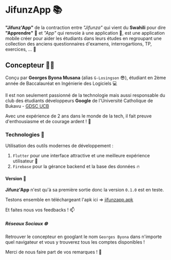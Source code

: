 # JifunzApp 📚

**"Jifunz'App"** de la contraction entre _"Jifunza"_ qui vient du **Swahili** pour dire **"Apprendre"** 📖 et _"App"_ qui renvoie à une application 📱, est une application mobile créer pour aider les étudiants dans leurs études en regroupant une collection des anciens questionnaires d'examens, interrogartions, TP, exercices, ... 🚀

## Concepteur 👨‍💻

Conçu par **Georges Byona Musana** (alias ```G-Losingson``` 😎), étudiant en 2ème année de Baccalauréat en Ingénierie des Logiciels 💻

Il est non seulement passionné de la technologie mais aussi responsable du club des étudiants développeurs **Google** de l'Université Catholique de Bukavu - [GDSC UCB](https://gdsc.community.dev/universite-catholique-de-bukavu-bukavu-democratic-republic-of-the-congo/)

Avec une expérience de 2 ans dans le monde de la tech, il fait preuve d'enthousiasme et de courage ardent ! 🎊

### Technologies 🧰

Utilisation des outils modernes de développement :
1. ```Flutter``` pour une interface attractive et une meilleure expérience utilisateur 💙
2. ```Firebase``` pour la gérance backend et la base des données 🔥

#### Version 📱

**Jifunz'App** n'est qu'à sa première sortie donc la version ```0.1.0``` est en teste.

Testons ensemble en téléchargeant l'apk ici => [jifunzapp.apk](https://drive.google.com/file/d/1GQ7D8ht5G7Y2zOFJ8c6z5kdZcyEc772p/view?usp=sharing)

Et faites nous vos feedbacks ! 📫

##### Réseaux Sociaux 🌐

Retrouver le concepteur en googlant le nom ```Georges Byona``` dans n'importe quel navigateur et vous y trouverez tous les comptes disponibles !

Merci de nous faire part de vos remarques ! 🙂
